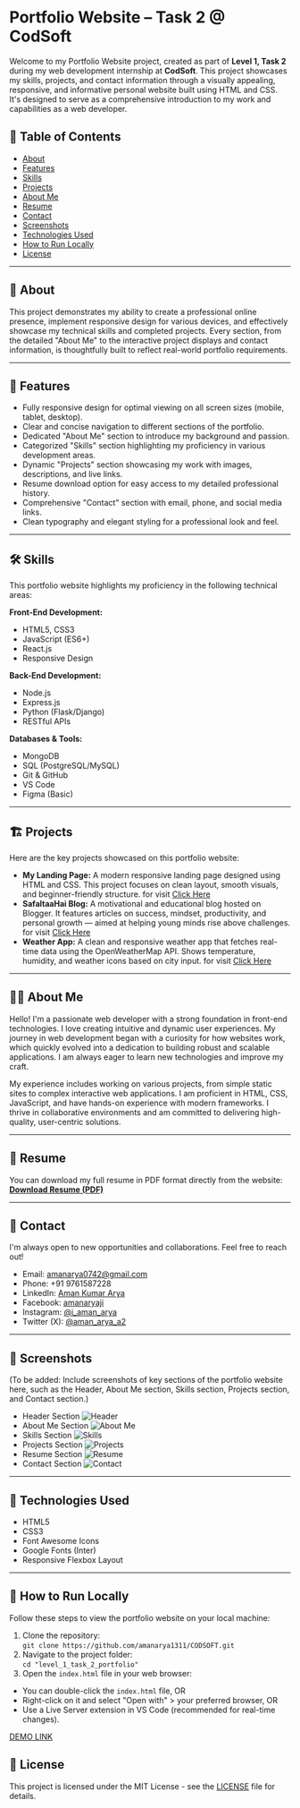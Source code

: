 # Portfolio Website – Task 2 @ CodSoft

Welcome to my Portfolio Website project, created as part of **Level 1, Task 2** during my web development internship at **CodSoft**. This project showcases my skills, projects, and contact information through a visually appealing, responsive, and informative personal website built using HTML and CSS. It's designed to serve as a comprehensive introduction to my work and capabilities as a web developer.

## 📑 Table of Contents
- [About](#about)
- [Features](#features)
- [Skills](#skills)
- [Projects](#projects)
- [About Me](#about-me)
- [Resume](#resume)
- [Contact](#contact)
- [Screenshots](#screenshots)
- [Technologies Used](#technologies-used)
- [How to Run Locally](#how-to-run-locally)
- [License](#license)

---

## 📖 About
This project demonstrates my ability to create a professional online presence, implement responsive design for various devices, and effectively showcase my technical skills and completed projects. Every section, from the detailed "About Me" to the interactive project displays and contact information, is thoughtfully built to reflect real-world portfolio requirements.

---

## 🎯 Features
- Fully responsive design for optimal viewing on all screen sizes (mobile, tablet, desktop).
- Clear and concise navigation to different sections of the portfolio.
- Dedicated "About Me" section to introduce my background and passion.
- Categorized "Skills" section highlighting my proficiency in various development areas.
- Dynamic "Projects" section showcasing my work with images, descriptions, and live links.
- Resume download option for easy access to my detailed professional history.
- Comprehensive "Contact" section with email, phone, and social media links.
- Clean typography and elegant styling for a professional look and feel.

---

## 🛠️ Skills
This portfolio website highlights my proficiency in the following technical areas:

**Front-End Development:**
- HTML5, CSS3  
- JavaScript (ES6+)  
- React.js  
- Responsive Design  

**Back-End Development:**
- Node.js  
- Express.js  
- Python (Flask/Django)  
- RESTful APIs  

**Databases & Tools:**
- MongoDB  
- SQL (PostgreSQL/MySQL)  
- Git & GitHub  
- VS Code  
- Figma (Basic)  

---

## 🏗️ Projects
Here are the key projects showcased on this portfolio website:

- **My Landing Page:** A modern responsive landing page designed using HTML and CSS. This project focuses on clean layout, smooth visuals, and beginner-friendly structure. for visit [Click Here](https://amanarya1311.github.io/landing-page/) 
- **SafaltaaHai Blog:** A motivational and educational blog hosted on Blogger. It features articles on success, mindset, productivity, and personal growth — aimed at helping young minds rise above challenges. for visit [Click Here](https://safaltaahai.blogspot.com/) 
- **Weather App:** A clean and responsive weather app that fetches real-time data using the OpenWeatherMap API. Shows temperature, humidity, and weather icons based on city input. for visit [Click Here](https://amanarya1311.github.io/weather-app) 

---

## 👨‍💻 About Me
Hello! I'm a passionate web developer with a strong foundation in front-end technologies. I love creating intuitive and dynamic user experiences. My journey in web development began with a curiosity for how websites work, which quickly evolved into a dedication to building robust and scalable applications. I am always eager to learn new technologies and improve my craft.

My experience includes working on various projects, from simple static sites to complex interactive web applications. I am proficient in HTML, CSS, JavaScript, and have hands-on experience with modern frameworks. I thrive in collaborative environments and am committed to delivering high-quality, user-centric solutions.

---

## 📄 Resume
You can download my full resume in PDF format directly from the website:   
[**Download Resume (PDF)**](https://drive.google.com/uc?export=download&id=1Vnr5DjngEX2kECw7IAzsT3b5j3OTprg1)

---

## 📩 Contact
I'm always open to new opportunities and collaborations. Feel free to reach out!

- Email: amanarya0742@gmail.com  
- Phone: +91 9761587228  
- LinkedIn: [Aman Kumar Arya](https://www.linkedin.com/in/aman-kumar-arya-2z/)
- Facebook: [amanaryaji](https://www.instagram.com/i_aman_arya/?hl=en)
- Instagram: [@i_aman_arya](https://www.instagram.com/i_aman_arya/?hl=en)  
- Twitter (X): [@aman_arya_a2](https://x.com/aman_arya_a2)

---

## 📸 Screenshots
(To be added: Include screenshots of key sections of the portfolio website here, such as the Header, About Me section, Skills section, Projects section, and Contact section.)

- Header Section
  ![Header](./assets/header.jpg)
- About Me Section
  ![About Me](./assets/about.jpg)
- Skills Section
  ![Skills](./assets/skills.jpg)
- Projects Section
  ![Projects](./assets/projects.jpg)
- Resume Section
  ![Resume](./assets/resume.jpg)
- Contact Section
  ![Contact](./assets/contact.jpg)

---

## 🚀 Technologies Used
- HTML5  
- CSS3  
- Font Awesome Icons  
- Google Fonts (Inter)  
- Responsive Flexbox Layout  

---

## 🚀 How to Run Locally

Follow these steps to view the portfolio website on your local machine:

1. Clone the repository:  
   `git clone https://github.com/amanarya1311/CODSOFT.git`  
2. Navigate to the project folder:  
   `cd "level_1_task_2_portfolio"`  
3. Open the `index.html` file in your web browser:  

- You can double-click the `index.html` file, OR  
- Right-click on it and select "Open with" > your preferred browser, OR  
- Use a Live Server extension in VS Code (recommended for real-time changes).

[DEMO LINK](https://amanarya1311.github.io/CODSOFT/level_1_task_2_portfolio/index.html)

## 📄 License

This project is licensed under the MIT License - see the [LICENSE](License) file for details.
